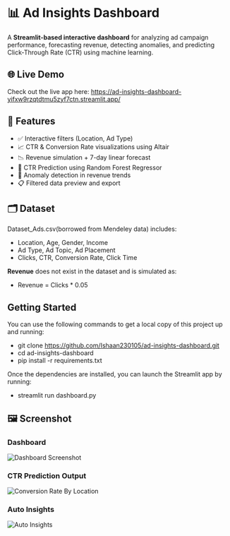 # 📊 Ad Insights Dashboard
A **Streamlit-based interactive dashboard** for analyzing ad campaign performance, forecasting revenue, detecting anomalies, and predicting Click-Through Rate (CTR) using machine learning.

## 🌐 Live Demo

Check out the live app here: https://ad-insights-dashboard-yifxw9rzqtdtmu5zyf7ctn.streamlit.app/

## 🚀 Features

- ✅ Interactive filters (Location, Ad Type)
- 📈 CTR & Conversion Rate visualizations using Altair
- 📉 Revenue simulation + 7-day linear forecast
- 🧠 CTR Prediction using Random Forest Regressor
- 🚨 Anomaly detection in revenue trends
- 📋 Filtered data preview and export

## 🗂️ Dataset

Dataset_Ads.csv(borrowed from Mendeley data) includes:

- Location, Age, Gender, Income
- Ad Type, Ad Topic, Ad Placement
- Clicks, CTR, Conversion Rate, Click Time

**Revenue** does not exist in the dataset and is simulated as:
- Revenue = Clicks * 0.05

## Getting Started
You can use the following commands to get a local copy of this project up and running:
- git clone https://github.com/Ishaan230105/ad-insights-dashboard.git
- cd ad-insights-dashboard
- pip install -r requirements.txt

Once the dependencies are installed, you can launch the Streamlit app by running:
- streamlit run dashboard.py

## 🖼️ Screenshot

### Dashboard
![Dashboard Screenshot](screenshots/Screenshot.png)
### CTR Prediction Output
![Conversion Rate By Location](screenshots/Screenshot(262).png)
### Auto Insights
![Auto Insights](screenshots/Screenshot(264).png)

